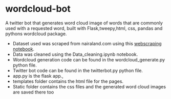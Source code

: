 # wordcloud-bot
A twitter bot that generates word cloud image of words that are commonly used with a requested word, built with Flask,tweepy,html, css, pandas and pythons wordcloud package.
<ul><li>Dataset used was scraped from nairaland.com using this <a href="https://github.com/saheedniyi02/Nairaland-Webscraping"> webscraping notebook</a>.</li>
<li>Data was cleaned using the Data_cleaning.ipynb notebook.</li>
<li>Wordcloud generation code can be found in the wordcloud_generate.py python file.</li>
<li>Twitter bot code can be found in the twitterbot.py python file.</li>
<li>app.py is the flask app.,</li>
<li>templates folder contains the html file for the pages.</li>
<li>Static folder contains the css files and the generated word cloud images are saved there too</li> </ul>
